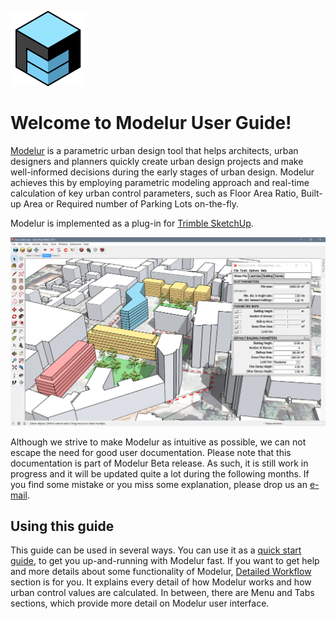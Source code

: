 ![Modelur Logo](img/modelur_120x120.png)

Welcome to Modelur User Guide!
===================

[Modelur](https://modelur.eu) is a parametric urban design tool that helps architects, urban designers and planners quickly create urban design projects and make well-informed decisions during the early stages of urban design. Modelur achieves this by employing parametric modeling approach and real-time calculation of key urban control parameters, such as Floor Area Ratio, Built-up Area or Required number of Parking Lots on-the-fly.

Modelur is implemented as a plug-in for [Trimble SketchUp](http://www.sketchup.com).

![Modelur screenshot](img/modelur_beta.png)

Although we strive to make Modelur as intuitive as possible, we can not escape the need for good user documentation. Please note that this documentation is part of Modelur Beta release. As such, it is still work in progress and it will be updated quite a lot during the following months. If you find some mistake or you miss some explanation, please drop us an [e-mail](mailto:support@modelur.com).

Using this guide
----------------

This guide can be used in several ways. You can use it as a [quick start guide](quickstart), to get you up-and-running with Modelur fast. If you want to get help and more details about some functionality of Modelur, [Detailed Workflow](detailed-workflow) section is for you. It explains every detail of how Modelur works and how urban control values are calculated. In between, there are Menu and Tabs sections, which provide more detail on Modelur user interface.